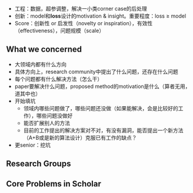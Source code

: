 - 工程：数据，超参调整，解决一小类corner case的后处理
- 创新：model和**loss**设计的motivation & insight。重要程度：loss $\ge$ model
- Score：创新性 or 启发性（novelty or inspiration），有效性（effectiveness），问题规模（scale）

## What we concerned

- 大领域内都有什么方向
- 具体方向上，research community中提出了什么问题，还存在什么问题
- 每个问题都有什么解决方法（怎么干）
- paper要解决什么问题，proposed method的motivation是什么（算者无用，道其中也）
- 开始填坑
    - 领域内哪些问题做了，哪些问题还没做（如果能解决，会是比较好的工作），哪些问题没做好
    - 能否扩展别人的方法
    - 目前的工作提出的解决方案对不对，有没有漏洞，能否提出一个新方法（A+B或是新的算法设计）克服已有工作的缺点？
- 更senior：挖坑

## Research Groups

## Core Problems in Scholar